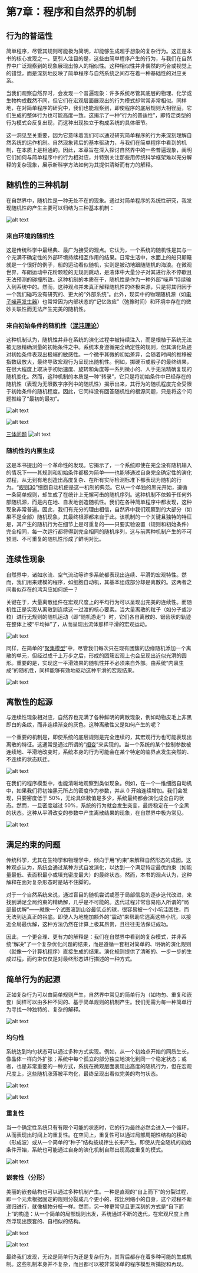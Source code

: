 # 第7章：程序和自然界的机制

## 行为的普适性

简单程序，尽管其规则可能极为简明，却能够生成超乎想象的复杂行为。这正是本书的核心发现之一。更引人注目的是，这些由简单程序产生的行为，与我们在自然界中广泛观察到的现象展现出惊人的相似性。这种相似性并非偶然的巧合或视觉上的错觉，而是深刻地反映了简单程序与自然系统之间存在着一种基础性的对应关系。

当我们观察自然界时，会发现一个普遍现象：许多系统尽管其底层的物理、化学或生物构成截然不同，但它们在宏观层面展现出的行为模式却常常非常相似。同样地，在对简单程序的研究中，我们也能观察到，即使程序的底层规则大相径庭，它们生成的整体行为也可能高度一致。这揭示了一种“行为的普适性”，即特定类型的行为模式会反复出现，而这种出现独立于构成系统的具体细节。

这一洞见至关重要，因为它意味着我们可以通过研究简单程序的行为来深刻理解自然系统的运作机制。自然现象背后的基本驱动力，与我们在简单程序中看到的机制，在本质上是相通的。因此，本章旨在深入探讨自然界中的一些普遍现象，阐明它们如何与简单程序中的行为相对应，并特别关注那些用传统科学框架难以充分解释的复杂现象，展示新科学方法如何为其提供清晰而有力的解释。

## 随机性的三种机制

在自然界中，随机性是一种无处不在的现象。通过对简单程序的系统性研究，我发现随机性的产生主要可以归结为三种基本机制：

![alt text](../../images/chapter7/image.png)

### 来自环境的随机性

这是传统科学中最经典、最广为接受的观点。它认为，一个系统的随机性是其与一个充满不确定性的外部环境持续相互作用的结果。日常生活中，水面上的船只颠簸就是一个很好的例子，船的运动看似随机，实则是被动地跟随随机的海浪。在微观世界，布朗运动中花粉颗粒的无规则跳动，是液体中大量分子对其进行永不停歇且无法预测的碰撞所致。这种机制的本质在于，随机性是作为一种外部“噪声”持续输入到系统中的。然而，这种观点并未真正解释随机性的终极来源，只是将其归因于一个我们碰巧没有研究的、更大的“外部系统”。此外，现实中的物理随机源（如[电子噪声发生器](annotation:electronic-noise-generator)）也常常因为内部状态的“记忆效应”（弛豫时间）和环境中存在的微妙关联性而无法产生完美的随机性。

### 来自初始条件的随机性（[混沌理论](annotation:deterministic-chaos)）

这种机制认为，随机性并非在系统的演化过程中被持续注入，而是根植于系统无法被无限精确测量的初始条件之中。系统本身遵循完全确定性的规则，但其演化轨迹对初始条件表现出极端的敏感性。一个微乎其微的初始差异，会随着时间的推移被指数级放大，最终导致宏观行为呈现出随机性。例如，掷硬币或骰子的最终结果，在很大程度上取决于初始速度、旋转和角度等一系列微小的、人手无法精确复现的随机变化。然而，这种机制的本质是一种“转录”，它只是将初始条件中已经存在的随机性（表现为无限数字序列中的随机性）揭示出来，其行为的随机程度完全受限于初始条件的随机程度。因此，它同样没有回答随机性的根源问题，只是将这个问题推给了“最初的最初”。

![alt text](../../images/chapter7/image-1.png)

![alt text](../../images/chapter7/image-2.png)

[三体问题](annotation:three-body-problem)
![alt text](../../images/chapter7/image-3.png)

### 随机性的内禀生成

这是本书提出的一个革命性的发现。它揭示了，一个系统即使在完全没有随机输入的情况下——其规则和初始条件都极为简单——也能够通过自身完全确定性的演化过程，从无到有地创造出高度复杂、在所有实际检测标准下都表现为随机的行为。“[规则30](annotation:rule-30)”细胞自动机便是这一机制的典范。它从一个单独的黑元开始，遵循一条简单规则，却生成了在统计上无懈可击的随机序列。这种机制不依赖于任何外部随机源，而是内在地、自发地创造随机性。我们在各种简单程序中都发现，这种现象非常普遍。因此，我们有充分的理由相信，自然界中我们观察到的大部分（如果不是全部）随机现象，其最终根源都来自于此。该机制的一个关键且独特的特征是，其产生的随机行为在细节上是可重复的——只要实验设置（规则和初始条件）完全相同，每一次运行都将得到完全相同的随机序列，这与前两种机制产生的不可预测、不可重复的随机性形成了鲜明对比。

## 连续性现象

自然界中，诸如水流、空气流动等许多系统都表现出连续、平滑的宏观特性。然而，我们用来建模的程序，如细胞自动机，其基本组成部分却是离散的。这两者之间看似存在的鸿沟应如何统一？

关键在于，大量离散组件在宏观尺度上的平均行为可以呈现出完美的连续性。而随机性正是实现从离散到连续这一过渡的核心要素。当大量离散的粒子（如分子或沙粒）进行无规则的随机运动（即“随机游走”）时，它们各自离散的、锯齿状的轨迹在整体上被“平均掉”了，从而呈现出流体那样平滑的宏观运动。

![alt text](../../images/chapter7/image-4.png)

同样，在简单的“[聚集模型](annotation:aggregation-model)”中，尽管我们每次只在现有团簇的边缘随机添加一个离散的单元，但经过成千上万步之后，形成的团簇宏观上也会呈现出近似光滑的圆形。重要的是，实现这一平滑效果的随机性并不必须来自外部。由系统“内禀生成”的随机性，同样能够有效地驱动这种平滑的宏观结果。

![alt text](../../images/chapter7/image-5.png)

## 离散性的起源

与连续性现象相对应，自然界也充满了各种鲜明的离散现象，例如动物皮毛上非黑即白的条纹，而非连续渐变的灰色。这种离散性又是如何产生的呢？

一个重要的机制是，即使系统的底层规则是完全连续的，其宏观行为也可能表现出离散的特征。这通常是通过所谓的“[相变](annotation:phase-transition)”来实现的。当一个系统的某个控制参数被连续地、平滑地改变时，系统本身的行为可能会在某个特定的临界点发生突然的、不连续的状态跃迁。

![alt text](../../images/chapter7/image-6.png)

在我们的程序模型中，也能清晰地观察到类似现象。例如，在一个一维细胞自动机中，如果我们将初始黑元所占的密度作为参数，并从 0 开始连续增加。我们会发现，只要密度低于 50%，无论具体数值是多少，系统最终都会演化成全白的状态。然而，一旦密度越过 50%，系统的行为就会发生突变，最终稳定在一个全黑的状态。这种从平滑改变的参数中产生离散结果的现象，在自然界中极为常见。

![alt text](../../images/chapter7/image-7.png)

## 满足约束的问题

传统科学，尤其在生物学和物理学中，倾向于用“约束”来解释自然形态的成因。这种观点认为，系统会通过某种方式自发演化，以达到一个满足特定最优约束（如能量最低、表面积最小或填充密度最大）的最终状态。然而，本书的观点认为，这种解释在面对复杂形态时是站不住脚的。

对于一个自然系统来说，通过盲目的随机尝试或基于局部信息的逐步迭代改进，来找到满足全局约束的精确解，几乎是不可能的。迭代过程非常容易陷入所谓的“局部最优解”——就像一个试图滚到山谷最低点的球，很容易被一个小坑洼困住，而无法到达真正的谷底。即使人为地施加额外的“震动”来帮助它逃离这些小坑，以接近全局最优解，这种方法仍然在计算上极其昂贵，且往往无法保证成功。

因此，一个更合理、更有力的解释是：我们在自然界中看到的复杂模式，并非系统“解决”了一个复杂优化问题的结果，而是遵循一套相对简单的、明确的演化规则（就像一个计算机程序）直接生成的结果。演化规则提供了清晰的、一步一步的生成过程，而约束仅仅是对最终形态进行描述的一种方式。

## 简单行为的起源

正如复杂行为可以由简单规则产生，自然界中常见的简单行为（如均匀、重复和嵌套）同样可以由多种不同的、基于简单规则的机制产生。我们无需为每一种简单行为寻找一种独特的、复杂的解释。

![alt text](../../images/chapter7/image-8.png)

### 均匀性

系统达到均匀状态可以通过多种方式实现。例如，从一个初始点开始的同质生长，像晶体一样向外扩张；系统中每个孤立的部分独立地演化到同一个稳定状态；或者，也是非常重要的一种方式，系统在微观层面表现出高度的随机行为，但在宏观尺度上，这些随机涨落被平均化，最终呈现出看似完美的均匀状态。

![alt text](../../images/chapter7/image-9.png)

![alt text](../../images/chapter7/image-10.png)

### 重复性

当一个确定性系统只有有限个可能的状态时，它的行为最终必然会进入一个循环，从而表现出时间上的重复性。在空间上，重复性可以通过局部周期性结构的移动（形成波）或从一个简单的“种子”结构按规律生长来产生。即使从完全随机的初始条件开始，系统也可能通过自身的演化机制自然出现高度重复的模式。

![alt text](../../images/chapter7/image-11.png)

### 嵌套性（分形）

美丽的嵌套结构也可以通过多种机制产生。一种是直观的“自上而下”的分裂过程，即一个元素根据固定的规则分裂成几个更小的、按比例缩小的自身，这个过程不断递归进行，就像植物分枝一样。然而，另一种更常见且更深刻的方式是“自下而上”的构造：从一个简单的局部规则出发，系统通过不断的迭代，在宏观尺度上自然浮现出嵌套的、自相似的结构。

![alt text](../../images/chapter7/image-12.png)

![alt text](../../images/chapter7/image-13.png)

最终我们发现，无论是简单行为还是复杂行为，其背后都存在着多种可能的生成机制。这些机制本身并不复杂，而且都可以被非常简单的程序模型所捕捉和再现。
